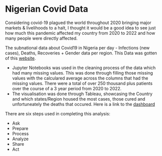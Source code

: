 # Nigerian Covid Data
  Considering covid-19 plagued the world throughout 2020 bringing major markets & livelihoods to a halt, I thought it would be a good idea to see just how much this pandemic affected my country from 2020 to 2022 and how many people were directly affected. 

The subnational data about Covid19 in Nigeria per day - Infections (new cases), Deaths, Recoveries + Gender data per region. 
This Data was gotten of this [website](https://data.humdata.org/dataset/nigeria_covid19_subnational).

- Jupyter Notebooks was used in the cleaning process of the data which had many missing values. This was done through filling those missing values with the calculared average across the columns that had the missing values. There were a total of over 250 thousand plus patients over the course of a 3 year period from 2020 to 2022.
- The visualisation was done through Tableau, showcasing the Country and which states/Region housed the most cases, those cured and unfortuneately the deaths that occured. Here is a link to the [dashboard]()

There are six steps used in completing this analysis:
- Ask
- Prepare
- Process
- Analyze
- Share
- Act
